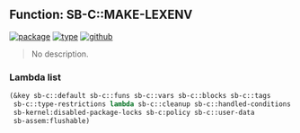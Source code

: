 ## Function: SB-C::MAKE-LEXENV
[![package](https://img.shields.io/badge/Package-SB--C-5f9ea0.svg?style=social&colorA=999999)](../) [![type](https://img.shields.io/badge/Type-Function-5f9ea0.svg?style=social&colorA=999999)](../#function) [![github](https://img.shields.io/badge/GitHub-View_the_source-5f9ea0.svg?style=social&colorA=999999&logo=github)](https://github.com/sbcl/sbcl/blob/master/src/compiler/ir1util.lisp/) 

> No description.

### Lambda list
```cl
(&key sb-c::default sb-c::funs sb-c::vars sb-c::blocks sb-c::tags
 sb-c::type-restrictions lambda sb-c::cleanup sb-c::handled-conditions
 sb-kernel:disabled-package-locks sb-c:policy sb-c::user-data
 sb-assem:flushable)
```
